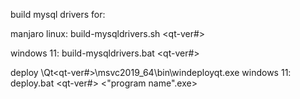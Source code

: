 build mysql drivers for:

manjaro linux:
build-mysqldrivers.sh <qt-ver#>

windows 11:
build-mysqldrivers.bat <qt-ver#>

deploy \Qt\<qt-ver#>\msvc2019_64\bin\windeployqt.exe
windows 11:
deploy.bat <qt-ver#> <"program name".exe>
